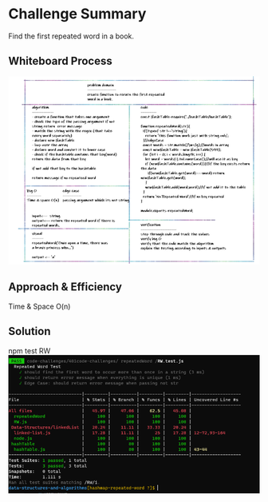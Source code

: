 # Challenge Summary
Find the first repeated word in a book.

## Whiteboard Process
![WB](./cc31WB.PNG)

## Approach & Efficiency
Time & Space O(n)

## Solution
npm test RW 
![test](./cc31test.PNG)
